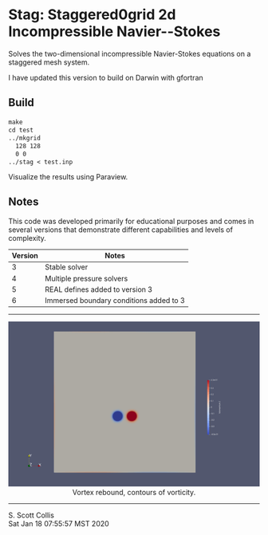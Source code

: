 # Stag:  Staggered0grid 2d Incompressible Navier--Stokes

Solves the two-dimensional incompressible Navier-Stokes 
equations on a staggered mesh system.

I have updated this version to build on Darwin with gfortran

## Build

    make
    cd test
    ../mkgrid
      128 128
      0 0
    ../stag < test.inp 

Visualize the results using Paraview.

## Notes

This code was developed primarily for educational purposes and comes
in several versions that demonstrate different capabilities and levels
of complexity.

Version | Notes
--------|-------------------------------------
  3     | Stable solver	
  4     | Multiple pressure solvers
  5     | REAL defines added to version 3
  6     | Immersed boundary conditions added to 3


---

<p align=center>
<img src=https://github.com/sscollis/stag/blob/master/omega.gif>
<br>Vortex rebound, contours of vorticity.</p>

---

S. Scott Collis\
Sat Jan 18 07:55:57 MST 2020
